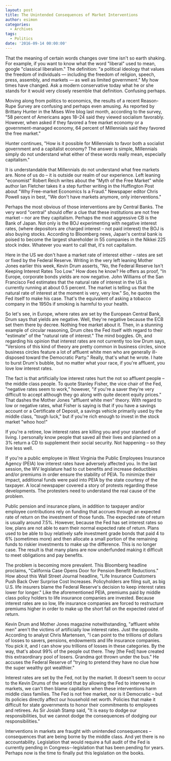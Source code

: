 ```yaml
---
layout: post
title: The Unintended Consequences of Market Interventions
author: esimon
categories:
  - Archives
tags:
  - Politics
date: '2016-09-14 00:00:00'
---
```

That the meaning of certain words changes over time isn't so earth shaking. For example, if you want to know what the word "liberal" used to mean, google "classical liberalism." The definition: "a political ideology that values the freedom of individuals — including the freedom of religion, speech, press, assembly, and markets — as well as limited government." My how times have changed. Ask a modern conservative today what he or she stands for it would very closely resemble that definition. Confusing perhaps. 

Moving along from politics to economics, the results of a recent Reason-Rupe Survey are confusing and perhaps even amusing. As reported by Brittany Hunter in the Mises Wire blog last month, according to the survey, "58 percent of Americans ages 18–24 said they viewed socialism favorably. However, when asked if they favored a free market economy or a government-managed economy, 64 percent of Millennials said they favored the free market."

Hunter continues, "How is it possible for Millennials to favor both a socialist government and a capitalist economy? The answer is simple, Millennials simply do not understand what either of these words really mean, especially capitalism." 

It is understandable that Millennials do not understand what free markets are. None of us do – it is outside our realm of our experience. Left leaning "economist" Robert Reich writes about the "Myth of the Free Market" while author Ian Fletcher takes it a step further writing in the Huffington Post about "Why Free-market Economics Is a Fraud." Newspaper editor Chris Powell says in best, "We don't have markets anymore, only interventions." 

Perhaps the most obvious of those interventions are by Central Banks. The very word "central" should offer a clue that these institutions are not free market – nor are they capitalism. Perhaps the most aggressive CB is the Bank of Japan. Not only is the BOJ experimenting with negative interest rates, (where depositors are charged interest – not paid interest) the BOJ is also buying stocks. According to Bloomberg news, Japan's central bank is poised to become the largest shareholder in 55 companies in the Nikkei 225 stock index. Whatever you want to call that, it's not capitalism. 

Here in the US we don't have a market rate of interest either – rates are set or fixed by the Federal Reserve. Writing in the very left leaning Mother Jones earlier this week, Kevin Drum asserts, "No, the Federal Reserve Isn't Keeping Interest Rates Too Low." How does he know? He offers as proof, "In Europe, corporate bonds yields are now negative. John Williams of the San Francisco Fed estimates that the natural rate of interest in the US is currently running at about 0.5 percent. The market is telling us that the natural rate of interest at the moment is very, very low." So, he quotes the Fed itself to make his case. That's the equivalent of asking a tobacco company in the 1950s if smoking is harmful to your health. 

So let's see, in Europe, where rates are set by the European Central Bank, Drum says that yields are negative. Well, they're negative because the ECB set them there by decree. Nothing free market about it. Then, in a stunning example of circular reasoning, Drum cites the Fed itself with regard to their "estimate" of the "natural rate of interest." The mind boggles. Oh, and regarding his opinion that interest rates are not currently too low Drum says, "Versions of this kind of theory are pretty common in business circles, since business circles feature a lot of affluent white men who are generally ill-disposed toward the Democratic Party." Really, that's what he wrote. I hate to burst Drum's bubble, but no matter what your race, if you're affluent, you love low interest rates. 

The fact is that artificially low interest rates hurt the not so affluent people – the middle class people. To quote Stanley Fisher, the vice chair of the Fed, "negative rates seem to work," however, "if you're a saver they're very difficult to accept although they go along with quite decent equity prices." That dashes the Mother Jones "affluent white men" theory. With regard to low or negative rates, what Fisher is saying is that if you have a savings account or a Certificate of Deposit, a savings vehicle primarily used by the middle class, "tough luck," but if you're rich enough to invest in the stock market "whoo hoo!"

If you're a retiree, low interest rates are killing you and your standard of living. I personally know people that saved all their lives and planned on a 3% return a CD to supplement their social security. Not happening – so they live less well. 

If you're a public employee in West Virginia the Public Employees Insurance Agency (PEIA) low interest rates have adversely affected you. In the last session, the WV legislature had to cut benefits and increase deductibles and/or premiums in order ensure the stability of PEIA. To minimize their impact, additional funds were paid into PEIA by the state courtesy of the taxpayer. A local newspaper covered a story of protests regarding these developments. The protesters need to understand the real cause of the problem. 

Public pension and insurance plans, in addition to taxpayer and/or employee contributions rely on funding that accrues through an expected rate of return on the investment of those funds. The expected rate of return is usually around 7.5%. However, because the Fed has set interest rates so low, plans are not able to earn their normal expected rate of return. Plans used to be able to buy relatively safe investment grade bonds that paid 4 to 6% (sometimes more) and then allocate a small portion of the remaining funds to riskier investments to make up the difference. This is no longer case. The result is that many plans are now underfunded making it difficult to meet obligations and pay benefits. 

The problem is becoming more prevalent. This Bloomberg headline proclaims, "California Case Opens Door for Pension Benefit Reductions." How about this Wall Street Journal headline, "Life Insurance Customers Push Back Over Surprise Cost Increases. Policyholders are filing suit, as big U.S. life insurers blame the Federal Reserve's decision to keep interest rates lower for longer." Like the aforementioned PEIA, premiums paid by middle class policy holders to life insurance companies are invested. Because interest rates are so low, life insurance companies are forced to restructure premiums higher in order to make up the short fall on the expected rated of return. 

Kevin Drum and Mother Jones magazine notwithstanding, "affluent white men" aren't the victims of artificially low interest rates. Just the opposite. According to analyst Chris Martensen, "I can point to the trillions of dollars of losses to savers, pensions, endowments and life insurance companies. You pick it, and I can show you trillions of losses in these categories. By the way, that's about 99% of the people out there. They [the Fed] have created this extraordinary pool of losers. Grandma got thrown under the bus." He accuses the Federal Reserve of "trying to pretend they have no clue how the super wealthy got wealthier."

Interest rates are set by the Fed, not by the market. It doesn't seem to occur to the Kevin Drums of the world that by allowing the Fed to intervene in markets, we can't then blame capitalism when these interventions harm middle class families. The Fed is not free market, nor is it Democratic – but its policies directly affect our household net worth. Policies that make it difficult for state governments to honor their commitments to employees and retirees. As Sir Josiah Stamp said, "It is easy to dodge our responsibilities, but we cannot dodge the consequences of dodging our responsibilities." 

Interventions in markets are fraught with unintended consequences – consequences that are being borne by the middle class. And yet there is no accountability. Legislation that would require a full audit of the Fed is currently pending in Congress--legislation that has been pending for years. Perhaps now is the time to finally put this legislation on the books. 

